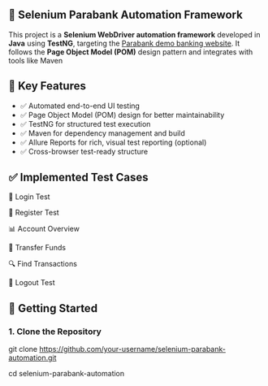 ## 🧪 Selenium Parabank Automation Framework

This project is a **Selenium WebDriver automation framework** developed in **Java** using **TestNG**, targeting the [Parabank demo banking website](https://parabank.parasoft.com/). It follows the **Page Object Model (POM)** design pattern and integrates with tools like Maven 


## 📌 Key Features

- ✅ Automated end-to-end UI testing
- ✅ Page Object Model (POM) design for better maintainability
- ✅ TestNG for structured test execution
- ✅ Maven for dependency management and build
- ✅ Allure Reports for rich, visual test reporting (optional)
- ✅ Cross-browser test-ready structure



## ✅ Implemented Test Cases


🔐 Login Test 

📝 Register Test	

📊 Account Overview	

🔁 Transfer Funds

🔍 Find Transactions	

🚪 Logout Test	


## 🚀 Getting Started

### 1. Clone the Repository


git clone https://github.com/your-username/selenium-parabank-automation.git

cd selenium-parabank-automation


